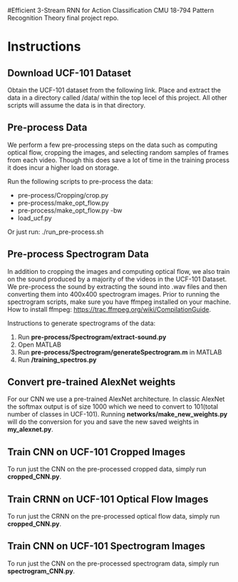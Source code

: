 #Efficient 3-Stream RNN for Action Classification
CMU 18-794 Pattern Recognition Theory final project repo.

# Instructions
## Download UCF-101 Dataset
Obtain the UCF-101 dataset from the following link. Place and extract the data in a directory called /data/ within the top lecel of this project. All other scripts will assume the data is in that directory.

## Pre-process Data
We perform a few pre-processing steps on the data such as computing optical flow, cropping the images, and selecting random samples of frames from each video. Though this does save a lot of time in the training process it does incur a higher load on storage. 

Run the following scripts to pre-process the data:
- pre-process/Cropping/crop.py
- pre-process/make_opt_flow.py 
- pre-process/make_opt_flow.py -bw
- load_ucf.py

Or just run:
./run_pre-process.sh

## Pre-process Spectrogram Data
In addition to cropping the images and computing optical flow, we also train on the sound produced by a majority of the videos in the UCF-101 Dataset. We pre-process the sound by extracting the sound into .wav files and then converting them into 400x400 spectrogram images. Prior to running the spectrogram scripts, make sure you have ffmpeg installed on your machine. How to install ffmpeg: https://trac.ffmpeg.org/wiki/CompilationGuide. 

Instructions to generate spectrograms of the data:

1. Run **pre-process/Spectrogram/extract-sound.py**
2. Open MATLAB
3. Run **pre-process/Spectrogram/generateSpectrogram.m** in MATLAB
4. Run **/training_spectros.py**

## Convert pre-trained AlexNet weights
For our CNN we use a pre-trained AlexNet architecture. In classic AlexNet the softmax output is of size 1000 which we need to convert to 101(total number of classes in UCF-101). Running **networks/make_new_weights.py** will do the conversion for you and save the new saved weights in **my_alexnet.py**.

## Train CNN on UCF-101 Cropped Images
To run just the CNN on the pre-processed cropped data, simply run **cropped_CNN.py**.

## Train CRNN on UCF-101 Optical Flow Images
To run just the CRNN on the pre-processed optical flow data, simply run **cropped_CNN.py**.

## Train CNN on UCF-101 Spectrogram Images
To run just the CNN on the pre-processed spectrogram data, simply run **spectrogram_CNN.py**.
